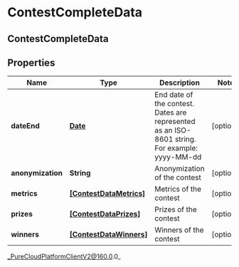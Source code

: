 # ContestCompleteData

## ContestCompleteData

## Properties

|Name | Type | Description | Notes|
|------------ | ------------- | ------------- | -------------|
| **dateEnd** | [**Date**](Date) | End date of the contest. Dates are represented as an ISO-8601 string. For example: yyyy-MM-dd | [optional] |
| **anonymization** | **String** | Anonymization of the contest | [optional] |
| **metrics** | [**[ContestDataMetrics]**](ContestDataMetrics) | Metrics of the contest | [optional] |
| **prizes** | [**[ContestDataPrizes]**](ContestDataPrizes) | Prizes of the contest | [optional] |
| **winners** | [**[ContestDataWinners]**](ContestDataWinners) | Winners of the contest | [optional] |



_PureCloudPlatformClientV2@160.0.0_
